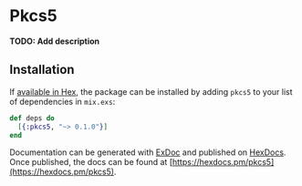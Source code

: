 # Pkcs5

**TODO: Add description**

## Installation

If [available in Hex](https://hex.pm/docs/publish), the package can be installed
by adding `pkcs5` to your list of dependencies in `mix.exs`:

```elixir
def deps do
  [{:pkcs5, "~> 0.1.0"}]
end
```

Documentation can be generated with [ExDoc](https://github.com/elixir-lang/ex_doc)
and published on [HexDocs](https://hexdocs.pm). Once published, the docs can
be found at [https://hexdocs.pm/pkcs5](https://hexdocs.pm/pkcs5).

